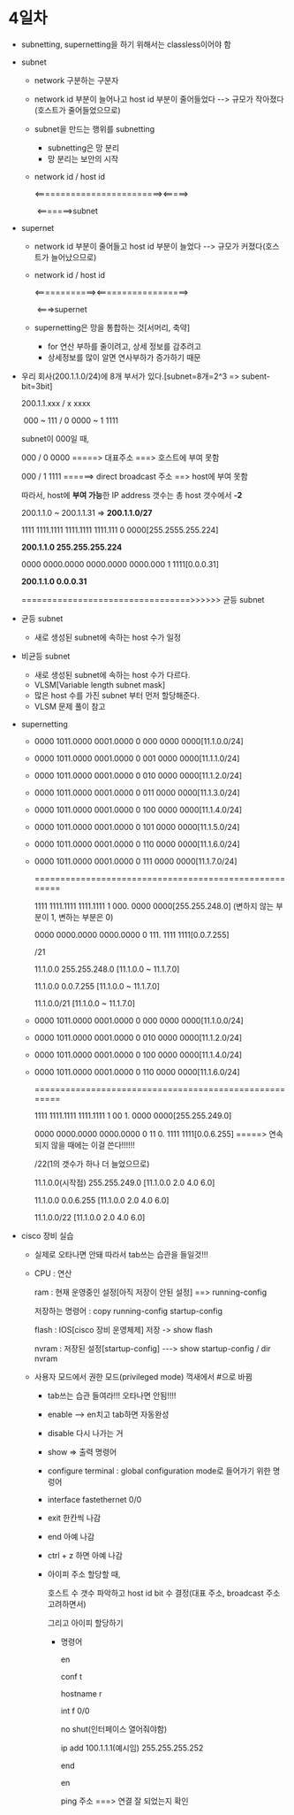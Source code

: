 # 4일차

- subnetting, supernetting을 하기 위해서는 classless이어야 함

- subnet

  - network 구분하는 구분자

  - network id 부분이 늘어나고 host id 부분이 줄어들었다 --> 규모가 작아졌다(호스트가 줄어들었으므로)

  - subnet을 만드는 행위를 subnetting

    - subnetting은 망 분리
    - 망 분리는 보안의 시작

  - network id                      /                   host id

    <=========================><=====>

    ​										<=======>subnet

- supernet

  - network id 부분이 줄어들고 host id 부분이 늘었다 --> 규모가 커졌다(호스트가 늘어났으므로)

  - network id                      /                   host id

    <============><==================>

    ​							   <===>supernet

  - supernetting은 망을 통합하는 것[서머리, 축약]

    - for 연산 부하를 줄이려고, 상세 정보를 감추려고
    - 상세정보를 많이 알면 연사부하가 증가하기 때문

- 우리 회사(200.1.1.0/24)에 8개 부서가 있다.[subnet=8개=2^3      =>      subent-bit=3bit]

  200.1.1.xxx      /        x xxxx

  ​         000 ~ 111    /      0 0000 ~ 1 1111

  subnet이 000일 때,

  000 / 0 0000 =====> 대표주소 ===> 호스트에 부여 못함

  000 / 1 1111 ======> direct broadcast 주소 ==> host에 부여 못함

  따라서, host에 **부여 가능**한 IP address 갯수는 총 host 갯수에서 **-2**

  

  200.1.1.0 ~ 200.1.1.31 => **200.1.1.0/27**

  1111 1111.1111 1111.1111 1111.111 0 0000[255.2555.255.224]

  **200.1.1.0      255.255.255.224**

  0000 0000.0000 0000.0000 0000.000 1 1111[0.0.0.31]

  **200.1.1.0      0.0.0.31**

  =================================>>>>>> 균등 subnet

- 균등 subnet

  - 새로 생성된 subnet에 속하는 host 수가 일정

- 비균등 subnet

  - 새로 생성된 subnet에 속하는 host 수가 다르다.
  - VLSM[Variable length subnet mask]
  - 많은 host 수를 가진 subnet 부터 먼저 할당해준다.
  - VLSM 문제 풀이 참고

- supernetting

  - 0000 1011.0000 0001.0000 0		000		0000 0000[11.1.0.0/24]

  - 0000 1011.0000 0001.0000 0		001		0000 0000[11.1.1.0/24]

  - 0000 1011.0000 0001.0000 0		010		0000 0000[11.1.2.0/24]

  - 0000 1011.0000 0001.0000 0		011		0000 0000[11.1.3.0/24]

  - 0000 1011.0000 0001.0000 0		100		0000 0000[11.1.4.0/24]

  - 0000 1011.0000 0001.0000 0		101		0000 0000[11.1.5.0/24]

  - 0000 1011.0000 0001.0000 0		110		0000 0000[11.1.6.0/24]

  - 0000 1011.0000 0001.0000 0		111		0000 0000[11.1.7.0/24]

    ======================================================

    1111 1111.1111 1111.1111 1		000.		0000 0000[255.255.248.0] (변하지 않는 부분이 1, 변하는 부분은 0)

    0000 0000.0000 0000.0000 0		111.		1111 1111[0.0.7.255]

    /21

    11.1.0.0	255.255.248.0 [11.1.0.0 ~ 11.1.7.0]

    11.1.0.0	0.0.7.255 [11.1.0.0 ~ 11.1.7.0]

    11.1.0.0/21 [11.1.0.0 ~ 11.1.7.0]

  - 0000 1011.0000 0001.0000 0		000		0000 0000[11.1.0.0/24]

  - 0000 1011.0000 0001.0000 0		010		0000 0000[11.1.2.0/24]

  - 0000 1011.0000 0001.0000 0		100		0000 0000[11.1.4.0/24]

  - 0000 1011.0000 0001.0000 0		110		0000 0000[11.1.6.0/24]

    ======================================================

    1111 1111.1111 1111.1111 1		00	1.		0000 0000[255.255.249.0]

    0000 0000.0000 0000.0000 0		11	0.		1111 1111[0.0.6.255]  =====> 연속 되지 않을 때에는 이걸 쓴다!!!!!!

    /22(1의 갯수가 하나 더 늘었으므로)

    11.1.0.0(시작점)	255.255.249.0 [11.1.0.0	2.0	4.0	6.0]

    11.1.0.0	0.0.6.255 [11.1.0.0	2.0	4.0	6.0]

    11.1.0.0/22 [11.1.0.0	2.0	4.0	6.0]

- cisco 장비 실습

  - 실제로 오타나면 안돼 따라서 tab쓰는 습관을 들일것!!!

  - CPU : 연산

    ram : 현재 운영중인 설정[아직 저장이 안된 설정] ==> running-config

    저장하는 명령어 : copy running-config startup-config

    flash : IOS[cisco 장비 운영체제] 저장 -> show flash

    nvram : 저장된 설정[startup-config] ---> show startup-config   / dir nvram

  - 사용자 모드에서 권한 모드(privileged mode) 꺽새에서 #으로 바뀜

    - tab쓰는 습관 들여라!!! 오타나면 안됨!!!!

    - enable --> en치고 tab하면 자동완성

    - disable 다시 나가는 거

    - show => 출력 명령어

    - configure terminal : global configuration mode로 들어가기 위한 명렁어

    - interface fastethernet 0/0

    - exit 한칸씩 나감

    - end 아예 나감

    - ctrl + z 하면 아예 나감

    - 아이피 주소 할당할 때,

      호스트 수 갯수 파악하고 host id bit 수 결정(대표 주소, broadcast 주소 고려하면서)

      그리고 아이피 할당하기

      - 명령어

        en

        conf t

        hostname r

        int f 0/0

        no shut(인터페이스 열어줘야함)

        ip add 100.1.1.1(예시임) 255.255.255.252

        end

        

        en

        ping 주소 ===> 연결 잘 되었는지 확인

        

